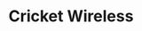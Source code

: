 ---
title: "Cricket Wireless"
url: /portland/cricket-wireless-southeast-powell-boulevard/
shop: mobile phone
---
